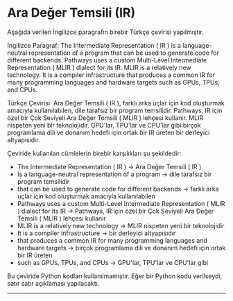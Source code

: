 # Ara Değer Temsili (IR)

Aşağıda verilen İngilizce paragrafın birebir Türkçe çevirisi yapılmıştır.

İngilizce Paragraf:
The Intermediate Representation ( IR ) is a language-neutral representation of a program that can be used to generate code for different backends. Pathways uses a custom Multi-Level Intermediate Representation ( MLIR ) dialect for its IR. MLIR is a relatively new technology. It is a compiler infrastructure that produces a common IR for many programming languages and hardware targets such as GPUs, TPUs, and CPUs.

Türkçe Çevirisi:
Ara Değer Temsili ( IR ), farklı arka uçlar için kod oluşturmak amacıyla kullanılabilen, dile tarafsız bir program temsilidir. Pathways, IR için özel bir Çok Seviyeli Ara Değer Temsili ( MLIR ) lehçesi kullanır. MLIR nispeten yeni bir teknolojidir. GPU'lar, TPU'lar ve CPU'lar gibi birçok programlama dili ve donanım hedefi için ortak bir IR üreten bir derleyici altyapısıdır.

Çeviride kullanılan cümlelerin birebir karşılıkları şu şekildedir:

- The Intermediate Representation ( IR ) -> Ara Değer Temsili ( IR )
- is a language-neutral representation of a program -> dile tarafsız bir program temsilidir
- that can be used to generate code for different backends -> farklı arka uçlar için kod oluşturmak amacıyla kullanılabilen
- Pathways uses a custom Multi-Level Intermediate Representation ( MLIR ) dialect for its IR -> Pathways, IR için özel bir Çok Seviyeli Ara Değer Temsili ( MLIR ) lehçesi kullanır
- MLIR is a relatively new technology -> MLIR nispeten yeni bir teknolojidir
- It is a compiler infrastructure -> bir derleyici altyapısıdır
- that produces a common IR for many programming languages and hardware targets -> birçok programlama dili ve donanım hedefi için ortak bir IR üreten
- such as GPUs, TPUs, and CPUs -> GPU'lar, TPU'lar ve CPU'lar gibi

Bu çeviride Python kodları kullanılmamıştır. Eğer bir Python kodu verilseydi, satır satır açıklaması yapılacaktı.

---


